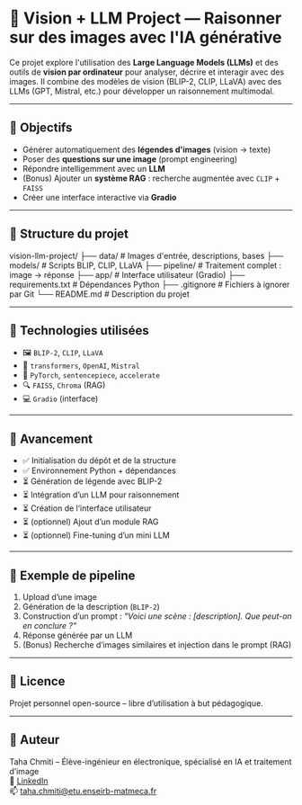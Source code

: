 # 🧠 Vision + LLM Project — Raisonner sur des images avec l'IA générative

Ce projet explore l'utilisation des **Large Language Models (LLMs)** et des outils de **vision par ordinateur** pour analyser, décrire et interagir avec des images. Il combine des modèles de vision (BLIP-2, CLIP, LLaVA) avec des LLMs (GPT, Mistral, etc.) pour développer un raisonnement multimodal.

---

## 🎯 Objectifs

- Générer automatiquement des **légendes d'images** (vision → texte)
- Poser des **questions sur une image** (prompt engineering)
- Répondre intelligemment avec un **LLM**
- (Bonus) Ajouter un **système RAG** : recherche augmentée avec `CLIP` + `FAISS`
- Créer une interface interactive via **Gradio**

---

## 🧱 Structure du projet

vision-llm-project/
├── data/ # Images d'entrée, descriptions, bases
├── models/ # Scripts BLIP, CLIP, LLaVA
├── pipeline/ # Traitement complet : image → réponse
├── app/ # Interface utilisateur (Gradio)
├── requirements.txt # Dépendances Python
├── .gitignore # Fichiers à ignorer par Git
└── README.md # Description du projet


---

## 🔧 Technologies utilisées

- 🖼️ `BLIP-2`, `CLIP`, `LLaVA`
- 🤖 `transformers`, `OpenAI`, `Mistral`
- 🧠 `PyTorch`, `sentencepiece`, `accelerate`
- 🔍 `FAISS`, `Chroma` (RAG)
- 💻 `Gradio` (interface)

---

## 🚧 Avancement

- ✅ Initialisation du dépôt et de la structure
- ✅ Environnement Python + dépendances
- ⏳ Génération de légende avec BLIP-2
- ⏳ Intégration d’un LLM pour raisonnement
- ⏳ Création de l’interface utilisateur
- ⏳ (optionnel) Ajout d’un module RAG
- ⏳ (optionnel) Fine-tuning d’un mini LLM

---

## 📸 Exemple de pipeline

1. Upload d’une image
2. Génération de la description (`BLIP-2`)
3. Construction d’un prompt : *"Voici une scène : [description]. Que peut-on en conclure ?"*
4. Réponse générée par un LLM
5. (Bonus) Recherche d’images similaires et injection dans le prompt (RAG)

---

## 📄 Licence

Projet personnel open-source – libre d’utilisation à but pédagogique.

---

## 👤 Auteur

Taha Chmiti – Élève-ingénieur en électronique, spécialisé en IA et traitement d’image  
🔗 [LinkedIn](https://www.linkedin.com/in/taha-chmiti/)  
📫 taha.chmiti@etu.enseirb-matmeca.fr


